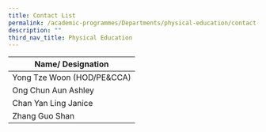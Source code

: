 ```yaml
---
title: Contact List
permalink: /academic-programmes/Departments/physical-education/contact-list/permalink
description: ""
third_nav_title: Physical Education
---
```


| Name/ Designation |
|---|
| Yong Tze Woon (HOD/PE&CCA) |
| Ong Chun Aun Ashley |
| Chan Yan Ling Janice |
| Zhang Guo Shan |